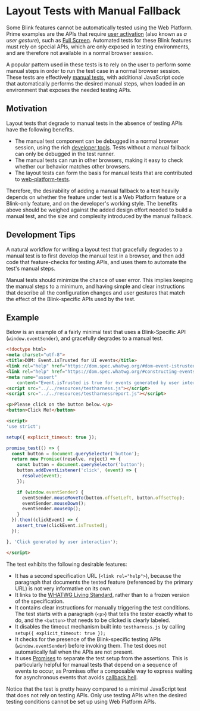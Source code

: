 # Layout Tests with Manual Fallback

Some Blink features cannot be automatically tested using the Web Platform. Prime
examples are the APIs that require
[user activation](https://html.spec.whatwg.org/multipage/interaction.html#triggered-by-user-activation)
(also known as _a user gesture_), such as [Full Screen](https://developer.mozilla.org/en-US/docs/Web/API/Fullscreen_API).
Automated tests for these Blink features must rely on special APIs, which are
only exposed in testing environments, and are therefore not available in a
normal browser session.

A popular pattern used in these tests is to rely on the user to perform some
manual steps in order to run the test case in a normal browser session. These
tests are effectively
[manual tests](http://web-platform-tests.org/writing-tests/manual.html), with
additional JavaScript code that automatically performs the desired manual steps,
when loaded in an environment that exposes the needed testing APIs.

## Motivation

Layout tests that degrade to manual tests in the absence of testing APIs have
the following benefits.

* The manual test component can be debugged in a normal browser session, using
  the rich [developer tools](https://developer.chrome.com/devtools). Tests
  without a manual fallback can only be debugged in the test runner.
* The manual tests can run in other browsers, making it easy to check whether
  our behavior matches other browsers.
* The layout tests can form the basis for manual tests that are contributed to
  [web-platform-tests](./web_platform_tests.md).

Therefore, the desirability of adding a manual fallback to a test heavily
depends on whether the feature under test is a Web Platform feature or a
Blink-only feature, and on the developer's working style. The benefits above
should be weighed against the added design effort needed to build a manual test,
and the size and complexity introduced by the manual fallback.

## Development Tips

A natural workflow for writing a layout test that gracefully degrades to a
manual test is to first develop the manual test in a browser, and then add code
that feature-checks for testing APIs, and uses them to automate the test's
manual steps.

Manual tests should minimize the chance of user error. This implies keeping the
manual steps to a minimum, and having simple and clear instructions that
describe all the configuration changes and user gestures that match the effect
of the Blink-specific APIs used by the test.

## Example

Below is an example of a fairly minimal test that uses a Blink-Specific API
(`window.eventSender`), and gracefully degrades to a manual test.

```html
<!doctype html>
<meta charset="utf-8">
<title>DOM: Event.isTrusted for UI events</title>
<link rel="help" href="https://dom.spec.whatwg.org/#dom-event-istrusted">
<link rel="help" href="https://dom.spec.whatwg.org/#constructing-events">
<meta name="assert"
    content="Event.isTrusted is true for events generated by user interaction">
<script src="../../resources/testharness.js"></script>
<script src="../../resources/testharnessreport.js"></script>

<p>Please click on the button below.</p>
<button>Click Me!</button>

<script>
'use strict';

setup({ explicit_timeout: true });

promise_test(() => {
  const button = document.querySelector('button');
  return new Promise((resolve, reject) => {
    const button = document.querySelector('button');
    button.addEventListener('click', (event) => {
      resolve(event);
    });

    if (window.eventSender) {
      eventSender.mouseMoveTo(button.offsetLeft, button.offsetTop);
      eventSender.mouseDown();
      eventSender.mouseUp();
    }
  }).then((clickEvent) => {
    assert_true(clickEvent.isTrusted);
  });

}, 'Click generated by user interaction');

</script>
```

The test exhibits the following desirable features:

* It has a second specification URL (`<link rel="help">`), because the paragraph
  that documents the tested feature (referenced by the primary URL) is not very
  informative on its own.
* It links to the
  [WHATWG Living Standard](https://wiki.whatwg.org/wiki/FAQ#What_does_.22Living_Standard.22_mean.3F),
  rather than to a frozen version of the specification.
* It contains clear instructions for manually triggering the test conditions.
  The test starts with a paragraph (`<p>`) that tells the tester exactly what to
  do, and the `<button>` that needs to be clicked is clearly labeled.
* It disables the timeout mechanism built into `testharness.js` by calling
  `setup({ explicit_timeout: true });`
* It checks for the presence of the Blink-specific testing APIs
  (`window.eventSender`) before invoking them. The test does not automatically
  fail when the APIs are not present.
* It uses [Promises](https://developer.mozilla.org/docs/Web/JavaScript/Reference/Global_Objects/Promise)
  to separate the test setup from the assertions. This is particularly helpful
  for manual tests that depend on a sequence of events to occur, as Promises
  offer a composable way to express waiting for asynchronous events that avoids
  [callback hell](http://stackabuse.com/avoiding-callback-hell-in-node-js/).

Notice that the test is pretty heavy compared to a minimal JavaScript test that
does not rely on testing APIs. Only use testing APIs when the desired testing
conditions cannot be set up using Web Platform APIs.
